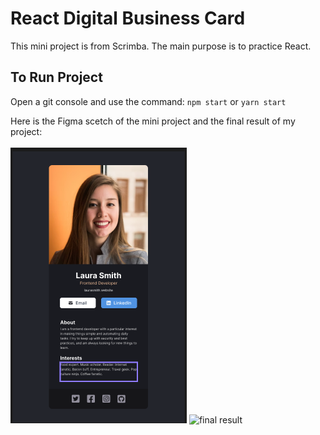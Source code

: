 # React Digital Business Card

This mini project is from Scrimba. The main purpose is to practice React.

## To Run Project

Open a git console and use the command: `npm start` or `yarn start`

Here is the Figma scetch of the mini project and the final result of my project:
<br/>
<br />
<img src="https://github.com/gusmontoya/Practice-React-CV/blob/main/src/assets/Figma.png" alt="figma scetch"  />
<img src="https://github.com/gusmontoya/React_Digital_Buisness_Card/blob/main/src/assets/React%20Digital%20Buisness%20Card.png" alt="final result" />


